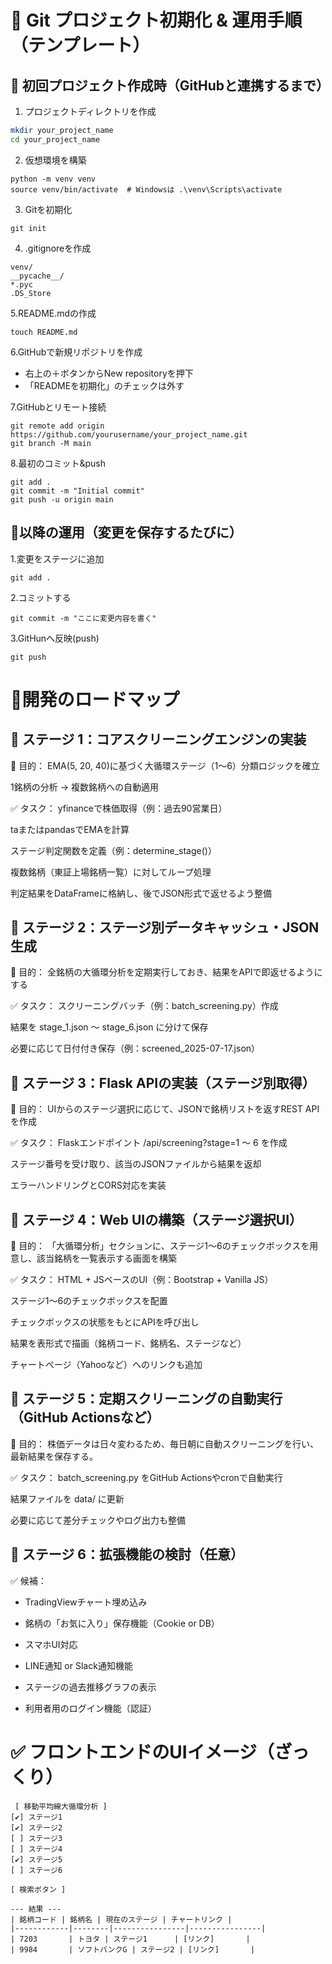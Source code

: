 # 📘 Git プロジェクト初期化 & 運用手順（テンプレート）

## 🧱 初回プロジェクト作成時（GitHubと連携するまで）

1. プロジェクトディレクトリを作成
```bash
mkdir your_project_name
cd your_project_name
```

2. 仮想環境を構築
```
python -m venv venv
source venv/bin/activate  # Windowsは .\venv\Scripts\activate
```

3. Gitを初期化
```
git init
```

4. .gitignoreを作成
```
venv/
__pycache__/
*.pyc
.DS_Store
```

5.README.mdの作成
```
touch README.md
```

6.GitHubで新規リポジトリを作成
 - 右上の＋ボタンからNew repositoryを押下
 - 「READMEを初期化」のチェックは外す

7.GitHubとリモート接続
```
git remote add origin https://github.com/yourusername/your_project_name.git
git branch -M main
```

8.最初のコミット&push
```
git add .
git commit -m "Initial commit"
git push -u origin main
```

## 🔁以降の運用（変更を保存するたびに）
1.変更をステージに追加
```
git add .
```

2.コミットする
```
git commit -m "ここに変更内容を書く"
```

3.GitHunへ反映(push)
```
git push
```

# 🚀開発のロードマップ

## 🔷 ステージ 1：コアスクリーニングエンジンの実装
🎯 目的：
EMA(5, 20, 40)に基づく大循環ステージ（1〜6）分類ロジックを確立

1銘柄の分析 → 複数銘柄への自動適用

✅ タスク：
 yfinanceで株価取得（例：過去90営業日）

 taまたはpandasでEMAを計算

 ステージ判定関数を定義（例：determine_stage()）

 複数銘柄（東証上場銘柄一覧）に対してループ処理

 判定結果をDataFrameに格納し、後でJSON形式で返せるよう整備

## 🔷 ステージ 2：ステージ別データキャッシュ・JSON生成
🎯 目的：
全銘柄の大循環分析を定期実行しておき、結果をAPIで即返せるようにする

✅ タスク：
 スクリーニングバッチ（例：batch_screening.py）作成

 結果を stage_1.json 〜 stage_6.json に分けて保存

 必要に応じて日付付き保存（例：screened_2025-07-17.json）

## 🔷 ステージ 3：Flask APIの実装（ステージ別取得）
🎯 目的：
UIからのステージ選択に応じて、JSONで銘柄リストを返すREST APIを作成

✅ タスク：
 Flaskエンドポイント /api/screening?stage=1 〜 6 を作成

 ステージ番号を受け取り、該当のJSONファイルから結果を返却

 エラーハンドリングとCORS対応を実装

## 🔷 ステージ 4：Web UIの構築（ステージ選択UI）
🎯 目的：
「大循環分析」セクションに、ステージ1〜6のチェックボックスを用意し、該当銘柄を一覧表示する画面を構築

✅ タスク：
 HTML + JSベースのUI（例：Bootstrap + Vanilla JS）

 ステージ1〜6のチェックボックスを配置

 チェックボックスの状態をもとにAPIを呼び出し

 結果を表形式で描画（銘柄コード、銘柄名、ステージなど）

 チャートページ（Yahooなど）へのリンクも追加

## 🔷 ステージ 5：定期スクリーニングの自動実行（GitHub Actionsなど）
🎯 目的：
株価データは日々変わるため、毎日朝に自動スクリーニングを行い、最新結果を保存する。

✅ タスク：
 batch_screening.py をGitHub Actionsやcronで自動実行

 結果ファイルを data/ に更新

 必要に応じて差分チェックやログ出力も整備

## 🔷 ステージ 6：拡張機能の検討（任意）
✅ 候補：
 - TradingViewチャート埋め込み

 - 銘柄の「お気に入り」保存機能（Cookie or DB）

 - スマホUI対応

 - LINE通知 or Slack通知機能

 - ステージの過去推移グラフの表示

 - 利用者用のログイン機能（認証）

 # ✅ フロントエンドのUIイメージ（ざっくり）
```
 [ 移動平均線大循環分析 ]
[✔] ステージ1
[✔] ステージ2
[ ] ステージ3
[ ] ステージ4
[✔] ステージ5
[ ] ステージ6

[ 検索ボタン ]

--- 結果 ---
| 銘柄コード | 銘柄名 | 現在のステージ | チャートリンク |
|------------|--------|----------------|----------------|
| 7203       | トヨタ | ステージ1      | [リンク]       |
| 9984       | ソフトバンクG | ステージ2 | [リンク]       |
```